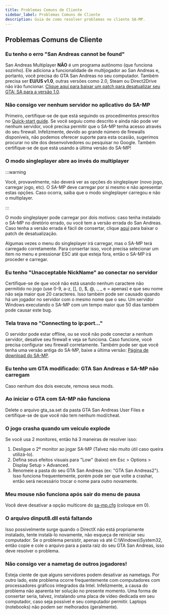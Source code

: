```yaml
---
title: Problemas Comuns de Cliente
sidebar_label: Problemas Comuns de Cliente
description: Guia de como resolver problemas no cliente SA-MP.
---
```


## Problemas Comuns de Cliente

### Eu tenho o erro "San Andreas cannot be found"

San Andreas Multiplayer **NÃO** é um programa autônomo (que funciona sozinho). Ele adiciona a funcionalidade de multijogador ao San Andreas e, portanto, você precisa do GTA San Andreas no seu computador. Também precisa ser **EU/US v1.0**, outras versões como 2.0, Steam ou Direct2Drive não irão funcionar. [Clique aqui para baixar um patch para desatualizar seu GTA: SA para a versão 1.0](https://www.gamefront.com/games/grand-theft-auto-san-andreas/file/gta-sa-downgrader-patch).

### Não consigo ver nenhum servidor no aplicativo do SA-MP

Primeiro, certifique-se de que está seguindo os procedimentos prescritos no [Quick-start guide](https://sampwiki.blast.hk/wiki/Getting_Started). Se você seguiu como descrito e ainda não pode ver nenhum servidor, você precisa permitir que o SA-MP tenha acesso através do seu firewall. Infelizmente, devido ao grande número de firewalls disponíveis, não podemos oferecer suporte para esta ocasião, sugerimos procurar no site dos desenvolvedores ou pesquisar no Google. Também certifique-se de que está usando a última versão do SA-MP!

### O modo singleplayer abre ao invés do multiplayer

:::warning

Você, provavelmente, não deverá ver as opções do singleplayer (novo jogo, carregar jogo, etc). O SA-MP deve carregar por si mesmo e não apresentar estas opções. Caso ocorra, saiba que o modo singleplayer carregou e não o multiplayer.

:::

O modo singleplayer pode carregar por dois motivos: caso tenha instalado o SA-MP no diretório errado, ou você tem a versão errada do San Andreas. Caso tenha a versão errada é fácil de consertar, clique [aqui](https://www.gamefront.com/games/grand-theft-auto-san-andreas/file/gta-sa-downgrader-patch) para baixar o patch de desatualização.

Algumas vezes o menu do singleplayer irá carregar, mas o SA-MP terá carregado corretamente. Para consertar isso, você precisa selecionar um item no menu e pressionar ESC até que esteja fora, então o SA-MP irá proceder e carregar.

### Eu tenho "Unacceptable NickName" ao conectar no servidor

Certifique-se de que você não está usando nenhum caractere não permitido no jogo (use 0-9, a-z, \[\], (), \$, @, ., \_ e = apenas) e que seu nome não seja maior que 20 caracteres. Isso também pode ser causado quando há um jogador no servidor com o mesmo nome que o seu. Um servidor Windows executando o SA-MP com um tempo maior que 50 dias também pode causar este bug.

### Tela trava no "Connecting to ip:port..."

O servidor pode estar offline, ou se você não pode conectar a nenhum servidor, desative seu firewall e veja se funciona. Caso funcione, você precisa configurar seu firewall corretamente. Também pode ser que você tenha uma versão antiga do SA-MP, baixe a última versão: [Página de download do SA-MP](https://sa-mp.mp/downloads/).

### Eu tenho um GTA modificado: GTA San Andreas e SA-MP não carregam

Caso nenhum dos dois execute, remova seus mods.

### Ao iniciar o GTA com SA-MP não funciona

Delete o arquivo gta_sa.set da pasta GTA San Andreas User Files e certifique-se de que você não tem nenhum mod/cheat.

### O jogo crasha quando um veículo explode

Se você usa 2 monitores, então há 3 maneiras de resolver isso:

1. Desligue o 2º monitor ao jogar SA-MP (Talvez não muito útil caso queira utilizá-lo).
2. Defina seus efeitos visuais para "Low" (baixo) em Esc > Options > Display Setup > Advanced.
3. Renomeie a pasta do seu GTA San Andreas (ex: "GTA San Andreas2"). Isso funciona frequentemente, porém pode ser que volte a crashar, então será necessário trocar o nome para outro novamente.

### Meu mouse não funciona após sair do menu de pausa

Você deve desativar a opção multicore do [sa-mp.cfg](ClientCommands#file-sa-mpcfg "sa-mp.cfg") (coloque em 0).

### O arquivo dinput8.dll está faltando

Isso possivelmente surge quando o DirectX não está propriamente instalado, tente instalá-lo novamente, não esqueça de reiniciar seu computador. Se o problema persistir, apenas vá até C:\\Windows\\System32, então copie e cole o arquivo para a pasta raiz do seu GTA San Andreas, isso deve resolver o problema.

### Não consigo ver a nametag de outros jogadores!

Esteja ciente de que alguns servidores podem desativar as nametags. Por outro lado, este problema ocorre frequentemente com computadores com processadores gráficos integrados da Intel. Infelizmente, a causa do problema não aparenta ter solução no presente momento. Uma forma de consertar seria, talvez, instalando uma placa de vídeo dedicada em seu computador, caso seja possível e seu computador permitir. Laptops (notebooks) não podem ser melhorados (geralmente).